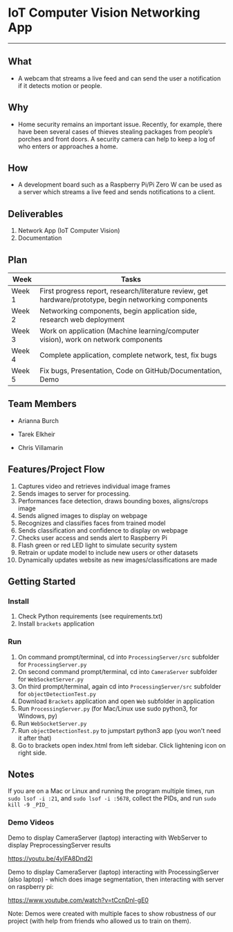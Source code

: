 # IoT Computer Vision Networking App
---

## What
- A webcam that streams a live feed and can send the user a notification if it detects motion or people.

## Why
- Home security remains an important issue. Recently, for example, there have been several cases of thieves stealing packages from people’s porches and front doors. A security camera can help to keep a log of who enters or approaches a home.

## How
- A development board such as a Raspberry Pi/Pi Zero W can be used as a server which streams a live feed and sends notifications to a client.

## Deliverables
1. Network App (IoT Computer Vision)
2. Documentation


## Plan
| **Week** | **Tasks** |
| ----------- | ----------- |
| Week 1 | First progress report, research/literature review, get hardware/prototype, begin networking components |
| Week 2 | Networking components, begin application side, research web deployment |
| Week 3 | Work on application (Machine learning/computer vision), work on network components |
| Week 4 | Complete application, complete network, test, fix bugs |
| Week 5 | Fix bugs, Presentation, Code on GitHub/Documentation, Demo |

## Team Members
- Arianna Burch

- Tarek Elkheir

- Chris Villamarin

## Features/Project Flow

1. Captures video and retrieves individual image frames
2. Sends images to server for processing. 
3. Performances face detection, draws bounding boxes, aligns/crops image
4. Sends aligned images to display on webpage
5. Recognizes and classifies faces from trained model
6. Sends classification and confidence to display on webpage
7. Checks user access and sends alert to Raspberry Pi
8. Flash green or red LED light to simulate security system
9. Retrain or update model to include new users or other datasets
10. Dynamically updates website as new images/classifications are made


## Getting Started

### Install
1. Check Python requirements (see requirements.txt)
2. Install `brackets` application

### Run
1. On command prompt/terminal, cd into `ProcessingServer/src` subfolder for `ProcessingServer.py`
2. On second command prompt/terminal, cd into `CameraServer` subfolder for  `WebSocketServer.py`
3. On third prompt/terminal, again cd into `ProcessingServer/src` subfolder for `objectDetectionTest.py`
4. Download `Brackets` application and open `Web` subfolder in application
5. Run `ProcessingServer.py` (for Mac/Linux use sudo python3, for Windows, py)
6. Run `WebSocketServer.py`
7. Run `objectDetectionTest.py` to jumpstart python3 app (you won't need it after that)
8. Go to brackets open index.html from left sidebar. Click lightening icon on right side.

## Notes

If you are on a Mac or Linux and running the program multiple times, run `sudo lsof -i :21`, and `sudo lsof -i :5678`, collect the PIDs, and run `sudo kill -9 _PID_`

### Demo Videos

Demo to display CameraServer (laptop) interacting with WebServer to display PreprocessingServer results

https://youtu.be/4yIFA8Dnd2I

Demo to display CameraServer (laptop) interacting with ProcessingServer (also laptop) - which does image segmentation, then interacting with server on raspberry pi:

https://www.youtube.com/watch?v=tCcnDnl-gE0

Note: Demos were created with multiple faces to show robustness of our project (with help from friends who allowed us to train on them). 

